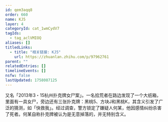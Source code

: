```yaml
---
id: qem3aqq8
order: 660
name: KJ5
layer: 4
categoryId: cat_1wmCydV7
tagIds:
  - tag_aclVMIOQ
aliases: []
titledLinks:
  - title: "相关链接: KJ5"
    url: https://zhuanlan.zhihu.com/p/97962761
parent: ""
relatedEntries: []
timelineEvents: []
nsfw: false
lastUpdated: 1758087125
---
```


又名「2013年3・15杭州扑克牌女尸案」。一名拾荒者在路边发现了一个大纸箱，里面有一具女尸，旁边还有三张扑克牌：黑桃5、方块J和黑桃K，其含义引发了广泛的猜测，如「快救我」。经过调查，警方锁定了嫌疑人何某，他因感情纠纷杀害了死者。何某自称扑克牌被认为是无意掉落的，并无特别含义。
